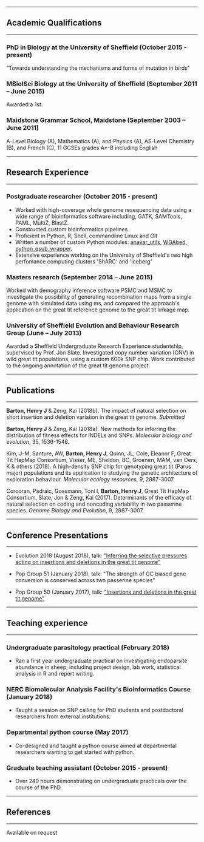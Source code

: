 
---
## Academic Qualifications
___

### PhD in Biology at the University of Sheffield (October 2015 - present)

"Towards understanding the mechanisms and forms of mutation in birds" 

### MBiolSci Biology at the University of Sheffield (September 2011 – June 2015) 

Awarded a 1st. 

### Maidstone Grammar School, Maidstone (September 2003 – June 2011)

A-Level Biology (A), Mathematics (A), and Physics (A), AS-Level Chemistry (B), and French (C), 11 GCSEs grades A*-B including English

___
## Research Experience 
___

### Postgraduate researcher (October 2015 - present)

* Worked with high-coverage whole genome resequencing data using a wide range of bioinformatics software including, GATK, SAMTools, PAML, MultiZ, BlastZ.
* Constructed custom bioinformatics pipelines
* Proficient in Python, R, Shell, commandline Linux and Git
* Written a number of custom Python modules: [anavar_utils](https://henryjuho.github.io/anavar_utils/), [WGAbed](https://henryjuho.github.io/WGAbed/), [python_qsub_wrapper](https://github.com/henryjuho/python_qsub_wrapper).
* Extensive experience working on the University of Sheffield's two high perfomance computing clusters 'ShARC' and 'iceberg'

### Masters research (September 2014 – June 2015)

Worked with demography inference software PSMC and MSMC to investigate the possibility of generating recombination maps
from a single genome with simulated data using ms, and compared the approach's application on the great tit reference genome
to the great tit linkage map.

### University of Sheffield Evolution and Behaviour Research Group (June – July 2013)

Awarded a Sheffield Undergraduate Research Experience studentship, supervised by Prof. 
Jon Slate. Investigated copy number variation (CNV) in wild great tit populations, 
using a custom 600k SNP chip. Work contributed to the ongoing annotation of the great 
tit genome project.

___
## Publications
___

**Barton, Henry J** & Zeng, Kai (2018b). The impact of natural selection on short insertion and deletion variation in the great tit genome. *Submitted*

**Barton, Henry J** & Zeng, Kai (2018a). New methods for inferring the distribution of fitness effects for INDELs and SNPs. *Molecular biology and evolution*, 35, 1536-1546.

Kim, J-M, Santure, AW, **Barton, Henry J**, Quinn, JL, Cole, Eleanor F, Great Tit HapMap Consortium, Visser, ME, Sheldon, BC, Groenen, MAM, van Oers, K & others (2018). A high-density SNP chip for genotyping great tit (Parus major) populations and its application to studying the genetic architecture of exploration behaviour. *Molecular ecology resources*, 9, 2987-3007.

Corcoran, Pádraic, Gossmann, Toni I, **Barton, Henry J**, Great Tit HapMap Consortium, Slate, Jon & Zeng, Kai (2017). Determinants of the efficacy of natural selection on coding and noncoding variability in two passerine species. *Genome Biology and Evolution*, 9, 2987-3007.

___
## Conference Presentations
___


* Evolution 2018 (August 2018), talk: ["Inferring the selective pressures acting on insertions and deletions in the great tit genome"](https://github.com/henryjuho/evolution2018_talk/blob/master/evolution2018_hbarton.pdf)

* Pop Group 51 (January 2018), talk: "The strength of GC biased gene conversion is conserved across two passerine species"

* Pop Group 50 (January 2017), talk: ["Insertions and deletions in the great tit genome"](https://github.com/henryjuho/PopGroup50_talk/blob/master/HBarton_popgroup50_pres.pdf) 

___
## Teaching experience
___

### Undergraduate parasitology practical (February 2018)

* Ran a first year undergraduate practical on investigating endoparsite abundance in sheep, including project design, lab work, statistical analysis in R and report writing.

### NERC Biomolecular Analysis Facility's Bioinformatics Course (January 2018)

* Taught a session on SNP calling for PhD students and postdoctoral researchers from external institutions.

### Departmental python course (May 2017) 

* Co-designed and taught a python course aimed at departmental researchers wanting to get started with python.

### Graduate teaching assistant (October 2015 - present)

* Over 240 hours demonstrating on undergraduate practicals over the course of the PhD

___
## References
___

Available on request